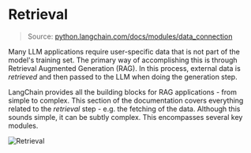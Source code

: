 # Retrieval
> Source: [python.langchain.com/docs/modules/data_connection](https://python.langchain.com/docs/modules/data_connection/)

Many LLM applications require user-specific data that is not part of the model's training set. The primary way of accomplishing this is through Retrieval Augmented Generation (RAG). In this process, external data is _retrieved_ and then passed to the LLM when doing the generation step.

LangChain provides all the building blocks for RAG applications - from simple to complex. This section of the documentation covers everything related to the _retrieval_ step - e.g. the fetching of the data. Although this sounds simple, it can be subtly complex. This encompasses several key modules.

![Retrieval](https://python.langchain.com/assets/images/data_connection-95ff2033a8faa5f3ba41376c0f6dd32a.jpg)